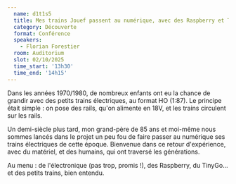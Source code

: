 ```yaml
---
  name: d1t1s5
  title: Mes trains Jouef passent au numérique, avec des Raspberry et TinyGo !
  category: Découverte
  format: Conférence
  speakers: 
    - Florian Forestier
  room: Auditorium
  slot: 02/10/2025
  time_start: '13h30'
  time_end: '14h15'
---
```

Dans les années 1970/1980, de nombreux enfants ont eu la chance de grandir avec des petits trains électriques, au format HO (1:87). Le principe était simple : on pose des rails, qu'on alimente en 18V, et les trains circulent sur les rails.

Un demi-siècle plus tard, mon grand-père de 85 ans et moi-même nous sommes lancés dans le projet un peu fou de faire passer au numérique ses trains électriques de cette époque. Bienvenue dans ce retour d'expérience, avec du matériel, et des humains, qui ont traversé les générations.

Au menu : de l'électronique (pas trop, promis !), des Raspberry, du TinyGo... et des petits trains, bien entendu.
